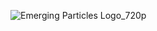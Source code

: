 ![Emerging Particles Logo_720p](https://user-images.githubusercontent.com/20945125/235370518-19cf0d89-6d90-4867-87cd-f026f5e6436a.gif)
